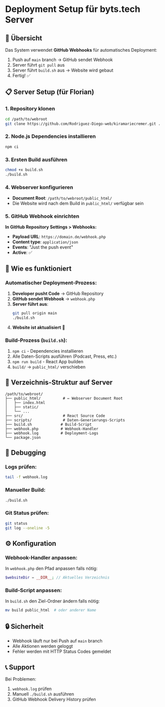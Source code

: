 # Deployment Setup für byts.tech Server

## 🚀 Übersicht

Das System verwendet **GitHub Webhooks** für automatisches Deployment:
1. Push auf `main` branch → GitHub sendet Webhook
2. Server führt `git pull` aus
3. Server führt `build.sh` aus → Website wird gebaut
4. Fertig! ✅

## 📋 Server Setup (für Florian)

### 1. Repository klonen
```bash
cd /path/to/webroot
git clone https://github.com/Rodriguez-Diego-web/kiramariecremer.git .
```

### 2. Node.js Dependencies installieren
```bash
npm ci
```

### 3. Ersten Build ausführen
```bash
chmod +x build.sh
./build.sh
```

### 4. Webserver konfigurieren
- **Document Root**: `/path/to/webroot/public_html/`
- Die Website wird nach dem Build in `public_html/` verfügbar sein

### 5. GitHub Webhook einrichten

**In GitHub Repository Settings > Webhooks:**
- **Payload URL**: `https://domain.de/webhook.php`
- **Content type**: `application/json`
- **Events**: "Just the push event"
- **Active**: ✅

## 🔧 Wie es funktioniert

### Automatischer Deployment-Prozess:
1. **Developer pusht Code** → GitHub Repository
2. **GitHub sendet Webhook** → `webhook.php`
3. **Server führt aus**:
   ```bash
   git pull origin main
   ./build.sh
   ```
4. **Website ist aktualisiert** 🎉

### Build-Prozess (`build.sh`):
1. `npm ci` - Dependencies installieren
2. Alle Daten-Scripts ausführen (Podcast, Press, etc.)
3. `npm run build` - React App builden
4. `build/` → `public_html/` verschieben

## 📁 Verzeichnis-Struktur auf Server

```
/path/to/webroot/
├── public_html/          # ← Webserver Document Root
│   ├── index.html
│   ├── static/
│   └── ...
├── src/                  # React Source Code
├── scripts/              # Daten-Generierungs-Scripts
├── build.sh             # Build-Script
├── webhook.php          # Webhook-Handler
├── webhook.log          # Deployment-Logs
└── package.json
```

## 🐛 Debugging

### Logs prüfen:
```bash
tail -f webhook.log
```

### Manueller Build:
```bash
./build.sh
```

### Git Status prüfen:
```bash
git status
git log --oneline -5
```

## ⚙️ Konfiguration

### Webhook-Handler anpassen:
In `webhook.php` den Pfad anpassen falls nötig:
```php
$websiteDir = __DIR__; // Aktuelles Verzeichnis
```

### Build-Script anpassen:
In `build.sh` den Ziel-Ordner ändern falls nötig:
```bash
mv build public_html  # oder anderer Name
```

## 🔒 Sicherheit

- Webhook läuft nur bei Push auf `main` branch
- Alle Aktionen werden geloggt
- Fehler werden mit HTTP Status Codes gemeldet

## 📞 Support

Bei Problemen:
1. `webhook.log` prüfen
2. Manuell `./build.sh` ausführen
3. GitHub Webhook Delivery History prüfen 